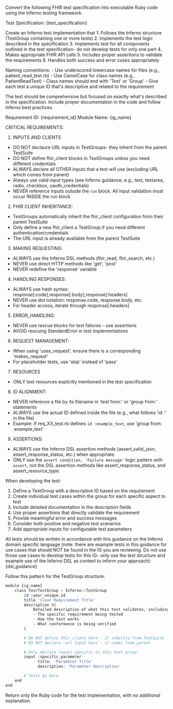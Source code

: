 Convert the following FHIR test specification into executable Ruby code using the Inferno testing framework.

Test Specification: {test_specification}

Create an Inferno test implementation that 1: Follows the Inferno structure (TestGroup containing one or more tests) 2. Implements the test logic described in the specification 3. Implements test for all components outlined in the test specification- do not develop tests for only one part 4. Makes appropriate FHIR API calls 5. Includes proper assertions to validate the requirements 6. Handles both success and error cases appropriately

Naming conventions: - Use underscored lowercase names for files (e.g., patient_read_test.rb) - Use CamelCase for class names (e.g., PatientReadTest) - Class names should end with 'Test' or 'Group' - Give each test a unique ID that's descriptive and related to the requirement

The test should be comprehensive but focused on exactly what's described in the specification. Include proper documentation in the code and follow Inferno best practices.

Requirement ID: {requirement_id} Module Name: {ig_name}

CRITICAL REQUIREMENTS: 

1. INPUTS AND CLIENTS

- DO NOT declaure URL inputs in TestGroups- they inherit from the parent TestSuite
- DO NOT define fhir_client blocks in TestGroups unless you need different credentials
- ALWAYS declare all OTHER inputs that a test will use (excluding URL which comes from parent)
- Always use valid input types (see Inferno guidance; e.g., text, textarea, radio, checkbox, oauth_credentials)
- NEVER reference inputs outside the `run` block. All input validation must occur INSIDE the run block

2. FHIR CLIENT INHERITANCE:

- TestGroups automatically inherit the fhir_client configuration from their parent TestSuite
- Only define a new fhir_client a TestGroup if you need different authentication/credentials
- The URL input is already available from the parent TestSuite

3. MAKING REQUESTING:

- ALWAYS use the Inferno DSL methods (fhir_read, fhir_search, etc.)
- NEVER use direct HTTP methods like 'get', 'post'
- NEVER redefine the 'response' variable

4. HANDLING RESPONSES:

- ALWAYS use hash syntax: response[:code],response[:body],response[:headers]
- NEVER use dot notation: response.code, response.body, etc.
- For header access, iterate through response[:headers]

5. ERROR_HANDLING:

- NEVER use rescue blocks for test failures - use assertions
- AVOID rescuing StandardError in test implementations

6. REQUEST MANAGEMENT:

- When using 'uses_request', ensure there is a corresponding 'makes_request'
- For placeholder tests, use 'skip' instead of 'pass'

7. RESOURCES

- ONLY test resources explicitly mentioned in the test specification

8. ID ALIGNMENT:

- NEVER reference a file by its filename in 'test from:' or 'group from:' statements
- ALWAYS use the actual ID defined inside the file (e.g., what follows 'id :' in the file)
- Example: If req_XX_test.rb defines `id :example_text`, use 'group from: :example_text'

9. ASSERTIONS:

- ALWAYS use the Inferno DSL assertion methods (assert_valid_json, assert_response_status, etc.) when appropriate.
- ONLY use the `assert condition, 'Failure message'` logic pattern with `assert`, not the DSL assertion methods like assert_response_status, and assert_resource_type.

When developing the test:

1. Define a TestGroup with a descriptive ID based on the requirement
2. Create individual test cases within the group for each specific aspect to test
3. Include detailed documentation in the description fields
4. Use proper assertions that directly validate the requirement
5. Provide meaningful error and success messages
6. Consider both positive and negative test scenarios
7. Add appropriate inputs for configurable test parameters

All tests should be written in accordance with this guidance on the Inferno domain specific language (note: there are example tests in this guidance for use cases that should NOT be found in the IG you are reviewing. Do not use those use cases to develop tests for this IG- only use the test structure and example use of the Inferno DSL as context to inform your approach): {dsl_guidance}

Follow this pattern for the TestGroup structure:

```bash
module {ig_name}
    class YourTestGroup < Inferno::TestGroup
        id :your_unique_id
        title 'Clear Requirement Title'
        description %(
            Detailed description of what this test validates, including:
            - The specific requirement being tested
            - How the test works
            - What conformance is being verified
        )

        # DO NOT define fhir_client here - it inherits from TestSuite
        # DO NOT declare :url input here - it comes from parent

        # Only declare inputs specific to this test group:
        input :specific_parameter
              title: 'Parameter Title'
              description: 'Parameter description'

        # Tests go here
    end
end
```

Return only the Ruby code for the test implementation, with no additional explanation.
